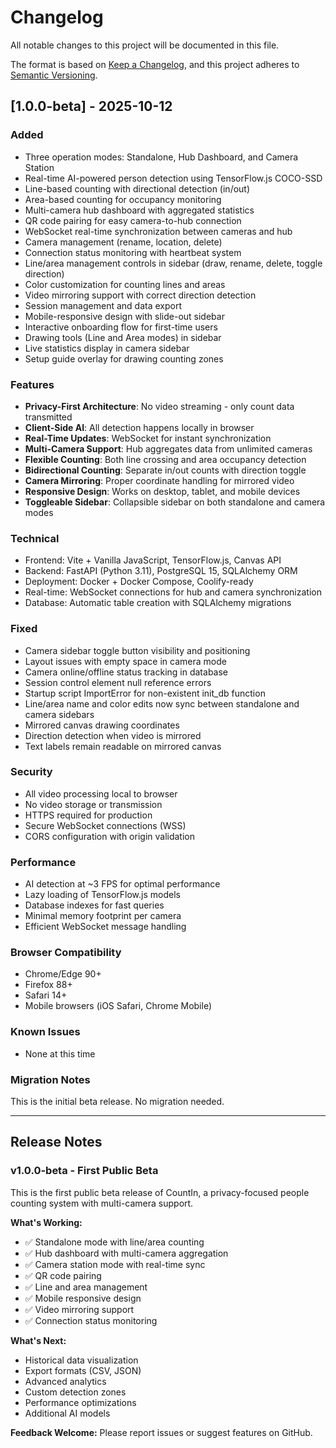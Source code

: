 # Changelog

All notable changes to this project will be documented in this file.

The format is based on [Keep a Changelog](https://keepachangelog.com/en/1.0.0/),
and this project adheres to [Semantic Versioning](https://semver.org/spec/v2.0.0.html).

## [1.0.0-beta] - 2025-10-12

### Added
- Three operation modes: Standalone, Hub Dashboard, and Camera Station
- Real-time AI-powered person detection using TensorFlow.js COCO-SSD
- Line-based counting with directional detection (in/out)
- Area-based counting for occupancy monitoring
- Multi-camera hub dashboard with aggregated statistics
- QR code pairing for easy camera-to-hub connection
- WebSocket real-time synchronization between cameras and hub
- Camera management (rename, location, delete)
- Connection status monitoring with heartbeat system
- Line/area management controls in sidebar (draw, rename, delete, toggle direction)
- Color customization for counting lines and areas
- Video mirroring support with correct direction detection
- Session management and data export
- Mobile-responsive design with slide-out sidebar
- Interactive onboarding flow for first-time users
- Drawing tools (Line and Area modes) in sidebar
- Live statistics display in camera sidebar
- Setup guide overlay for drawing counting zones

### Features
- **Privacy-First Architecture**: No video streaming - only count data transmitted
- **Client-Side AI**: All detection happens locally in browser
- **Real-Time Updates**: WebSocket for instant synchronization
- **Multi-Camera Support**: Hub aggregates data from unlimited cameras
- **Flexible Counting**: Both line crossing and area occupancy detection
- **Bidirectional Counting**: Separate in/out counts with direction toggle
- **Camera Mirroring**: Proper coordinate handling for mirrored video
- **Responsive Design**: Works on desktop, tablet, and mobile devices
- **Toggleable Sidebar**: Collapsible sidebar on both standalone and camera modes

### Technical
- Frontend: Vite + Vanilla JavaScript, TensorFlow.js, Canvas API
- Backend: FastAPI (Python 3.11), PostgreSQL 15, SQLAlchemy ORM
- Deployment: Docker + Docker Compose, Coolify-ready
- Real-time: WebSocket connections for hub and camera synchronization
- Database: Automatic table creation with SQLAlchemy migrations

### Fixed
- Camera sidebar toggle button visibility and positioning
- Layout issues with empty space in camera mode
- Camera online/offline status tracking in database
- Session control element null reference errors
- Startup script ImportError for non-existent init_db function
- Line/area name and color edits now sync between standalone and camera sidebars
- Mirrored canvas drawing coordinates
- Direction detection when video is mirrored
- Text labels remain readable on mirrored canvas

### Security
- All video processing local to browser
- No video storage or transmission
- HTTPS required for production
- Secure WebSocket connections (WSS)
- CORS configuration with origin validation

### Performance
- AI detection at ~3 FPS for optimal performance
- Lazy loading of TensorFlow.js models
- Database indexes for fast queries
- Minimal memory footprint per camera
- Efficient WebSocket message handling

### Browser Compatibility
- Chrome/Edge 90+
- Firefox 88+
- Safari 14+
- Mobile browsers (iOS Safari, Chrome Mobile)

### Known Issues
- None at this time

### Migration Notes
This is the initial beta release. No migration needed.

---

## Release Notes

### v1.0.0-beta - First Public Beta

This is the first public beta release of CountIn, a privacy-focused people counting system with multi-camera support.

**What's Working:**
- ✅ Standalone mode with line/area counting
- ✅ Hub dashboard with multi-camera aggregation
- ✅ Camera station mode with real-time sync
- ✅ QR code pairing
- ✅ Line and area management
- ✅ Mobile responsive design
- ✅ Video mirroring support
- ✅ Connection status monitoring

**What's Next:**
- Historical data visualization
- Export formats (CSV, JSON)
- Advanced analytics
- Custom detection zones
- Performance optimizations
- Additional AI models

**Feedback Welcome:**
Please report issues or suggest features on GitHub.
